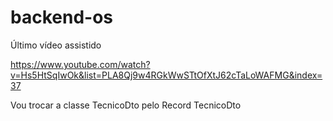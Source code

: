 # backend-os

Último vídeo assistido

https://www.youtube.com/watch?v=Hs5HtSqIwOk&list=PLA8Qj9w4RGkWwSTtOfXtJ62cTaLoWAFMG&index=37

Vou trocar a classe TecnicoDto pelo Record TecnicoDto
